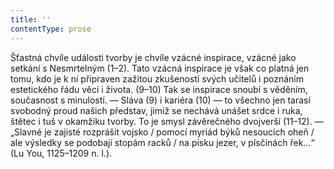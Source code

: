 ```yaml
---
title: ''
contentType: prose
---
```


Šťastná chvíle události tvorby je chvíle vzácné inspirace, vzácné jako setkání s Nesmrtelným (1–2). Tato vzácná inspirace je však co platná jen tomu, kdo je k ní připraven zažitou zkušeností svých učitelů i poznáním estetického řádu věcí i života. (9–10) Tak se inspirace snoubí s věděním, současnost s minulostí. — Sláva (9) i kariéra (10) — to všechno jen tarasí svobodný proud našich představ, jimiž se nechává unášet srdce i ruka, štětec i tuš v okamžiku tvorby. To je smysl závěrečného dvojverší (11–12). — „Slavné je zajisté rozprášit vojsko / pomocí myriád býků nesoucích oheň / ale výsledky se podobají stopám racků / na písku jezer, v písčinách řek…“ (Lu You, 1125–1209 n. l.).
